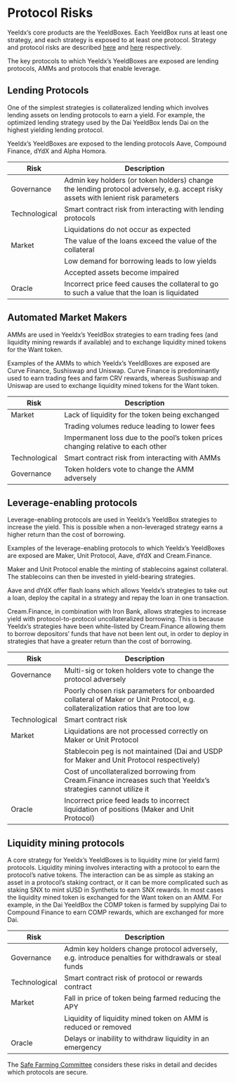 # Protocol Risks

Yeeldx’s core products are the YeeldBoxes. Each YeeldBox runs at least one strategy, and each strategy is exposed to at least one protocol. Strategy and protocol risks are described [here](https://docs.Yeeldx.finance/resources/risks/strategy-risks) and [here](https://docs.Yeeldx.finance/resources/risks/protocol-risks) respectively.

The key protocols to which Yeeldx’s YeeldBoxes are exposed are lending protocols, AMMs and protocols that enable leverage.

## Lending Protocols

One of the simplest strategies is collateralized lending which involves lending assets on lending protocols to earn a yield. For example, the optimized lending strategy used by the Dai YeeldBox lends Dai on the highest yielding lending protocol.

Yeeldx’s YeeldBoxes are exposed to the lending protocols Aave, Compound Finance, dYdX and Alpha Homora.

|Risk|Description|
|----|-----------|
|Governance|Admin key holders (or token holders) change the lending protocol adversely, e.g. accept risky assets with lenient risk parameters|
|Technological|Smart contract risk from interacting with lending protocols|
||Liquidations do not occur as expected|
|Market|The value of the loans exceed the value of the collateral|
||Low demand for borrowing leads to low yields|
||Accepted assets become impaired|
|Oracle|Incorrect price feed causes the collateral to go to such a value that the loan is liquidated|

## Automated Market Makers

AMMs are used in Yeeldx’s YeeldBox strategies to earn trading fees (and liquidity mining rewards if available) and to exchange liquidity mined tokens for the Want token.

Examples of the AMMs to which Yeeldx’s YeeldBoxes are exposed are Curve Finance, Sushiswap and Uniswap. Curve Finance is predominantly used to earn trading fees and farm CRV rewards, whereas Sushiswap and Uniswap are used to exchange liquidity mined tokens for the Want token.


|Risk|Description|
|----|-----------|
|Market|Lack of liquidity for the token being exchanged|
||Trading volumes reduce leading to lower fees|
||Impermanent loss due to the pool’s token prices changing relative to each other|
|Technological|Smart contract risk from interacting with AMMs|
|Governance|Token holders vote to change the AMM adversely|

## Leverage-enabling protocols

Leverage-enabling protocols are used in Yeeldx’s YeeldBox strategies to increase the yield. This is possible when a non-leveraged strategy earns a higher return than the cost of borrowing.

Examples of the leverage-enabling protocols to which Yeeldx’s YeeldBoxes are exposed are Maker, Unit Protocol, Aave, dYdX and Cream.Finance.

Maker and Unit Protocol enable the minting of stablecoins against collateral. The stablecoins can then be invested in yield-bearing strategies.

Aave and dYdX offer flash loans which allows Yeeldx’s strategies to take out a loan, deploy the capital in a strategy and repay the loan in one transaction.

Cream.Finance, in combination with Iron Bank, allows strategies to increase yield with protocol-to-protocol uncollateralized borrowing. This is because Yeeldx’s strategies have been white-listed by Cream.Finance allowing them to borrow depositors’ funds that have not been lent out, in order to deploy in strategies that have a greater return than the cost of borrowing.


|Risk|Description|
|----|-----------|
|Governance|Multi-sig or token holders vote to change the protocol adversely|
||Poorly chosen risk parameters for onboarded collateral of Maker or Unit Protocol, e.g. collateralization ratios that are too low|
|Technological|Smart contract risk|
|Market|Liquidations are not processed correctly on Maker or Unit Protocol|
||Stablecoin peg is not maintained (Dai and USDP for Maker and Unit Protocol respectively)|
||Cost of uncollateralized borrowing from Cream.Finance increases such that Yeeldx’s strategies cannot utilize it|
|Oracle|Incorrect price feed leads to incorrect liquidation of positions  (Maker and Unit Protocol)|

## Liquidity mining protocols


A core strategy for Yeeldx’s YeeldBoxes is to liquidity mine (or yield farm) protocols.
Liquidity mining involves interacting with a protocol to earn the protocol’s native tokens. The interaction can be as simple as staking an asset in a protocol’s staking contract, or it can be more complicated such as staking SNX to mint sUSD in Synthetix to earn SNX rewards.
In most cases the liquidity mined token is exchanged for the Want token on an AMM. For example, in the Dai YeeldBox the COMP token is farmed by supplying Dai to Compound Finance to earn COMP rewards, which are exchanged for more Dai.


|Risk|Description|
|----|-----------|
|Governance|Admin key holders change protocol adversely, e.g. introduce penalties for withdrawals or steal funds|
|Technological|Smart contract risk of protocol or rewards contract|
|Market|Fall in price of token being farmed reducing the APY|
||Liquidity of liquidity mined token on AMM is reduced or removed |
|Oracle|Delays or inability to withdraw liquidity in an emergency|

The [Safe Farming Committee](https://gov.Yeeldx.finance/t/introducing-Yeeldx-safe-farming-committee/10533) considers these risks in detail and decides which protocols are secure.